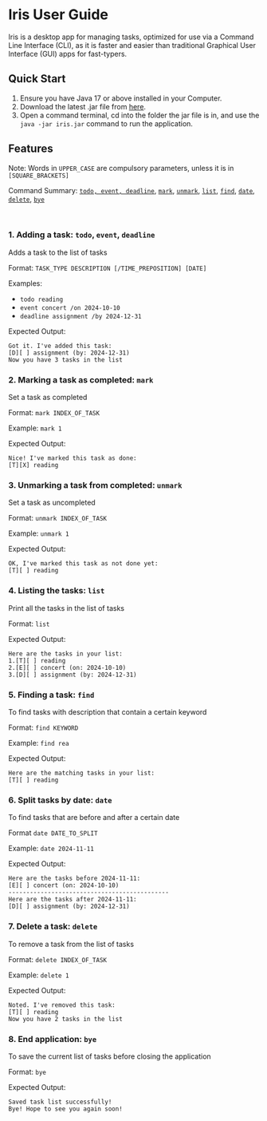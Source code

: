 # Iris User Guide

Iris is a desktop app for managing tasks, optimized for use via a 
Command Line Interface (CLI), as it is faster and easier than traditional 
Graphical User Interface (GUI) apps for fast-typers.

## Quick Start
1. Ensure you have Java 17 or above installed in your Computer.
2. Download the latest .jar file from [here](https://github.com/TPH777/ip/releases).
3. Open a command terminal, cd into the folder the jar file is in, and use the `java -jar iris.jar` command to run the application.

## Features
Note: Words in `UPPER_CASE` are compulsory parameters, unless it is in `[SQUARE_BRACKETS]`

Command Summary: 
[`todo, event, deadline`](#1-adding-a-task-todo-deadline-event-), [`mark`](#2-marking-a-task-as-completed-mark), 
[`unmark`](#3-unmarking-a-task-from-completed-unmark), [`list`](#4-listing-the-tasks-list),
[`find`](#5-finding-a-task-find), [`date`](#6-split-tasks-by-date-date),
[`delete`](#7-delete-a-task-delete), [`bye`](#8-end-application-bye)

<br>

### 1. Adding a task: `todo`, `event`, `deadline`
Adds a task to the list of tasks

Format: `TASK_TYPE DESCRIPTION [/TIME_PREPOSITION] [DATE]`

Examples:
- `todo reading`
- `event concert /on 2024-10-10`
- `deadline assignment /by 2024-12-31`

Expected Output:
```
Got it. I've added this task:
[D][ ] assignment (by: 2024-12-31)
Now you have 3 tasks in the list
```

### 2. Marking a task as completed: `mark`
Set a task as completed

Format: `mark INDEX_OF_TASK`

Example: `mark 1`

Expected Output:
```
Nice! I've marked this task as done:
[T][X] reading
```

### 3. Unmarking a task from completed: `unmark`
Set a task as uncompleted

Format: `unmark INDEX_OF_TASK`

Example: `unmark 1`

Expected Output:
```
OK, I've marked this task as not done yet:
[T][ ] reading
```

### 4. Listing the tasks: `list`
Print all the tasks in the list of tasks

Format: `list`

Expected Output:
```
Here are the tasks in your list:
1.[T][ ] reading
2.[E][ ] concert (on: 2024-10-10)
3.[D][ ] assignment (by: 2024-12-31)
```

### 5. Finding a task: `find`
To find tasks with description that contain a certain keyword

Format: `find KEYWORD`

Example: `find rea`

Expected Output:
```
Here are the matching tasks in your list:
[T][ ] reading
```

### 6. Split tasks by date: `date`
To find tasks that are before and after a certain date

Format `date DATE_TO_SPLIT`

Example: `date 2024-11-11`

Expected Output:
```
Here are the tasks before 2024-11-11:
[E][ ] concert (on: 2024-10-10)
---------------------------------------------
Here are the tasks after 2024-11-11:
[D][ ] assignment (by: 2024-12-31)
```

### 7. Delete a task: `delete`
To remove a task from the list of tasks

Format: `delete INDEX_OF_TASK`

Example: `delete 1`

Expected Output:
```
Noted. I've removed this task:
[T][ ] reading
Now you have 2 tasks in the list
```

### 8. End application: `bye`
To save the current list of tasks before closing the application

Format: `bye`

Expected Output:
```
Saved task list successfully!
Bye! Hope to see you again soon!
```
